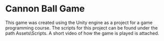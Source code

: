 # Cannon Ball Game
This game was created using the Unity engine as a project for a game programming course. The scripts for this project can be found under the path Assets\Scripts. A short video of how the game is played is attached.

